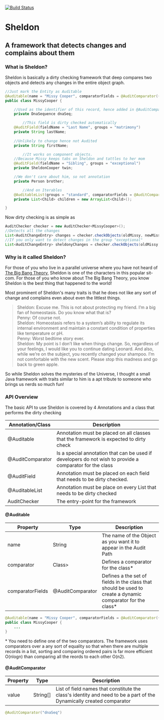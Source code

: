 [![Build Status](https://travis-ci.org/urvaksh/sheldon.svg?branch=master)](https://travis-ci.org/urvaksh/sheldon)
# Sheldon
## A framework that detects changes and complains about them

### What is Sheldon?
Sheldon is basically a dirty checking framework that deep compares two objects and detects any changes in the entire object graph.
```Java
//Just mark the Entity as Auditable
@Auditable(name = "Missy Cooper", comparatorFields = @AuditComparator({ "dnaSeq" }))
public class MissyCooper {

	//Used as the identifier of this record, hence added in @AuditComparator
	private DnaSequence dnaSeq;

    	//This field is dirty checked automatically
	@AuditField(fieldName = "Last Name", groups = "matrimony")
	private String lastName;
	
	//Unlikely to change hence not Audited
	private String firstName;

    	//It works on component objects.
	//Because Missy keeps tabs on Sheldon and tattles to her mom
	@AuditField(fieldName = "Sibling", groups = "exceptional")
	private SheldonCooper twin;

	//We don't care about him, so not annotation
	private Person brother;

    	//And on Iterables
	@AuditableList(groups = "standard", comparatorFields = @AuditComparator("id"))
	private List<Child> children = new ArrayList<Child>();

}
```
Now dirty checking is as simple as
```Java
AuditChecker checker = new AuditChecker<MissyCooper>();
//Detects all the changes
List<AuditChangeEntry> changes = checker.checkObjects(oldMissy, newMissy);
//If you only want to detect changes in the group "exceptional"
List<AuditChangeEntry> sheldonyChanges = checker.checkObjects(oldMissy, newMissy, "exceptional");
```

### Why is it called Sheldon?
For those of you who live in a parallel universe where you have not heard of [The Big Bang Theory](http://http://the-big-bang-theory.com/), Sheldon is one of the characters in this popular sit-com. For those of you who know about The Big Bang Theory, you know Sheldon is the best thing that happened to the world!

Most prominent of Sheldon's many traits is that he does not like any sort of change and complains even about even the littlest things.
>Sheldon: Excuse me. This is not about protecting my friend. I’m a big fan of homeostasis. Do you know what that is?   
>Penny: Of course not.   
>Sheldon: Homeostasis refers to a system’s ability to regulate its internal environment and maintain a constant condition of properties like temperature or pH.     
>Penny: Worst bedtime story ever.   
>Sheldon: My point is I don’t like when things change. So, regardless of your feelings, I would like you to continue dating Leonard. And also, while we’re on the subject, you recently changed your shampoo. I’m not comfortable with the new scent. Please stop this madness and go back to green apple.

So while Sheldon solves the mysteries of the Universe, I thought a small Java framework with traits similar to him is a apt tribute to someone who brings us nerds so much fun!   

### API Overview   
The basic API to use Sheldon is covered by 4 Annotations and a class that performs the dirty checking   

| Annotation/Class | Description                                                                                              |
|------------------|----------------------------------------------------------------------------------------------------------|
| @Auditable       | Annotation must be placed on all classes that the framework is expected to dirty check                   |
| @AuditComparator | Is a special annotation that can be used if developers do not wish to provide a comparator for the class |
| @AuditField      | Annotation must be placed on each field that needs to be dirty checked.                                  |
| @AuditableList   | Annotation must be place on every List that needs to be dirty checked                                    |
| AuditChecker     | The entry-point for the framework                                                                        |

#### @Auditable   

| Property | Type | Description |
| -------- | ---- | ----------- |
| name | String | The name of the Object as you want it to appear in the Audit Path |
| comparator | Class<? extends Comparator<?>> | Defines a comparator for the class* |
| comparatorFields | @AuditComparator  | Defines a the set of fields in the class that should be used to create a dynamic comparator for the class* |
```Java
@Auditable(name = "Missy Cooper", comparatorFields = @AuditComparator({ "dnaSeq" }))
public class MissyCooper {
	...
}
```
\* You need to define one of the two comparators. The framework uses comparators over a any sort of equality so that when there are multiple records in a list, sorting and comparing ordered pairs is far more efficient O(nlogn) than comparing all the reords to each other O(n2). 

#### @AuditComparator   

| Property | Type | Description |
| -------- | ---- | ----------- |
| value | String[] | List of field names that constitute the class's identity and need to be a part of the Dynamically created comparator |
```Java
@AuditComparator("dnaSeq")
```


